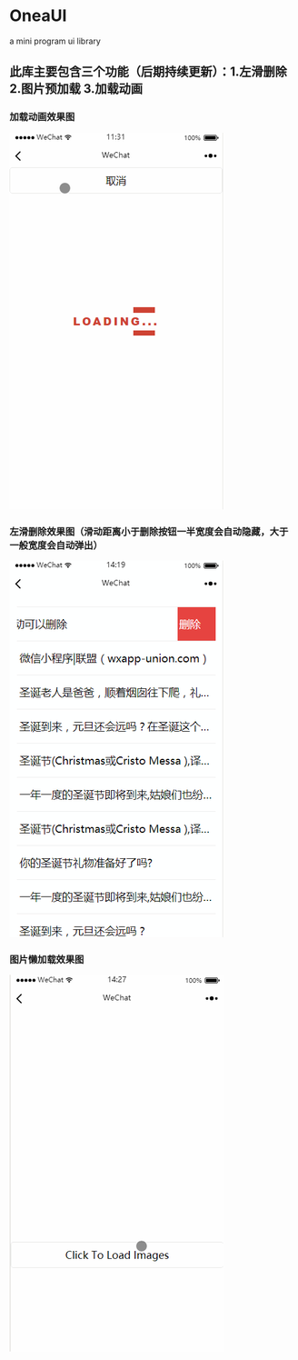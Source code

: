 # OneaUI
a mini program ui library
## 此库主要包含三个功能（后期持续更新）：1.左滑删除 2.图片预加载 3.加载动画
### 加载动画效果图
![image](https://github.com/jianghurong/OneaUI/blob/master/gif/loading.gif)
### 左滑删除效果图（滑动距离小于删除按钮一半宽度会自动隐藏，大于一般宽度会自动弹出）
![image](https://github.com/jianghurong/OneaUI/blob/master/gif/leftslip.gif)
### 图片懒加载效果图
![image](https://github.com/jianghurong/OneaUI/blob/master/gif/imageLazyload.gif)

